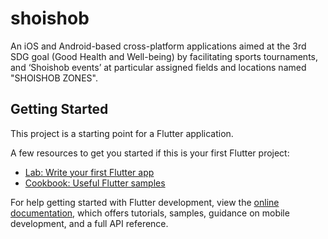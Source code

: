 # shoishob

An iOS and Android-based cross-platform applications aimed at the 3rd SDG goal (Good Health and Well-being) by facilitating sports tournaments, and ‘Shoishob events’ at particular assigned fields and locations named "SHOISHOB ZONES".

## Getting Started

This project is a starting point for a Flutter application.

A few resources to get you started if this is your first Flutter project:

- [Lab: Write your first Flutter app](https://docs.flutter.dev/get-started/codelab)
- [Cookbook: Useful Flutter samples](https://docs.flutter.dev/cookbook)

For help getting started with Flutter development, view the
[online documentation](https://docs.flutter.dev/), which offers tutorials,
samples, guidance on mobile development, and a full API reference.
